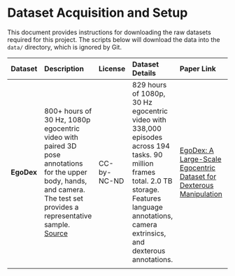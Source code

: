 # Dataset Acquisition and Setup

This document provides instructions for downloading the raw datasets required for this project. The scripts below will download the data into the `data/` directory, which is ignored by Git.

| Dataset | Description | License | Dataset Details | Paper Link | Setup Command |
| :--- | :--- | :--- | :--- | :--- | :--- |
| **EgoDex** | 800+ hours of 30 Hz, 1080p egocentric video with paired 3D pose annotations for the upper body, hands, and camera. The test set provides a representative sample. [Source](https://ml-site.cdn-apple.com/datasets/egodex/README.md) | CC-by-NC-ND | 829 hours of 1080p, 30 Hz egocentric video with 338,000 episodes across 194 tasks. 90 million frames total. 2.0 TB storage. Features language annotations, camera extrinsics, and dexterous annotations. | [EgoDex: A Large-Scale Egocentric Dataset for Dexterous Manipulation](https://arxiv.org/abs/2505.11709) | `mkdir -p data/EgoDex && curl -L https://ml-site.cdn-apple.com/datasets/egodex/test.zip -o data/EgoDex/test.zip && unzip data/EgoDex/test.zip -d data/EgoDex/ && rm data/EgoDex/test.zip` |
| | | | | | | 
